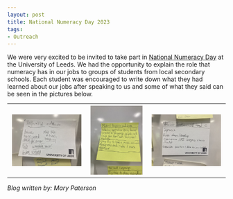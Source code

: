```yaml
---
layout: post
title: National Numeracy Day 2023
tags:
- Outreach
---
```

We were very excited to be invited to take part in [National Numeracy Day](https://www.nationalnumeracy.org.uk/numeracyday) at the University of Leeds. We had the opportunity to explain the role that numeracy has in our jobs to groups of students from local secondary schools. Each student was encouraged to write down what they had learned about our jobs after speaking to us and some of what they said can be seen in the pictures below.

<table>
  <tr>
    <th><img src="/images/numeracyDay1.png" style="max-width: 95%;" /></th>
    <th><img src="/images/numeracyDay5.png" style="max-width: 95%;" /></th>
    <th><img src="/images/numeracyDay2.png" style="max-width: 95%;" /></th>
  </tr>
</table>

*Blog written by: Mary Paterson*
